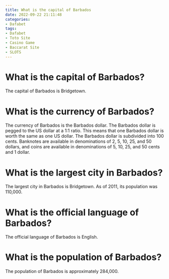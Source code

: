 ```yaml
---
title: What is the capital of Barbados
date: 2022-09-22 21:11:48
categories:
- Dafabet
tags:
- Dafabet
- Toto Site
- Casino Game
- Baccarat Site
- SLOTS
---
```



#  What is the capital of Barbados?

The capital of Barbados is Bridgetown.

#  What is the currency of Barbados?

The currency of Barbados is the Barbados dollar. The Barbados dollar is pegged to the US dollar at a 1:1 ratio. This means that one Barbados dollar is worth the same as one US dollar. The Barbados dollar is subdivided into 100 cents. Banknotes are available in denominations of 2, 5, 10, 25, and 50 dollars, and coins are available in denominations of 5, 10, 25, and 50 cents and 1 dollar.

#  What is the largest city in Barbados?

The largest city in Barbados is Bridgetown. As of 2011, its population was 110,000.

#  What is the official language of Barbados?

The official language of Barbados is English.

#  What is the population of Barbados?

The population of Barbados is approximately 284,000.